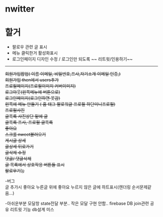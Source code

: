 # nwitter
# 할거  
* 팔로우 관련 글 표시
* 메뉴 클릭한거 활성화표시  
* 로그인페이지 디자인 수정 / 로그인만 되도록
~~ 리트윗/인용하기~~  
---  
~~회원가입팝업( 이름 이메일, 비밀번호,프사,자기소개 이메일 인증,)~~  
~~회원가입 then에서 users추가~~  
~~프로필페이지(프로필이미지 커버이미지)~~  
~~로그아웃(왼쪽메뉴에 버튼으로)~~  
~~로그인페이지(로그인하면 못감)~~  
~~왼쪽에 메뉴 만들기 ( 홈 태그 팔로워글 프로필 하단미니프로필)~~  
~~프로필사진~~  
~~글목록 사진상단 밑에 글~~  
~~글목록 프사, 프로필 글목록~~  
~~좋아요~~  
~~스크롤 nweet불러오기~~  
~~게시글 상세~~  
~~글상세 뒤로가기~~  
~~글삭제 수정~~  
~~댓글/ 댓글삭제~~  
~~글 목록에서 상호작용 버튼들 표시~~  
~~팔로우기능~~  
  
-버그  
글 추가시 좋아요 누른글 위에 좋아요 누르지 않은 글에 하트표시(렌더링 순서문제같음...)  

-아쉬운부분
모달창 state전달 부분..
작은 모달 구현 안함..
firebase DB join관련
공유 리트윗 기능
db설계 미스